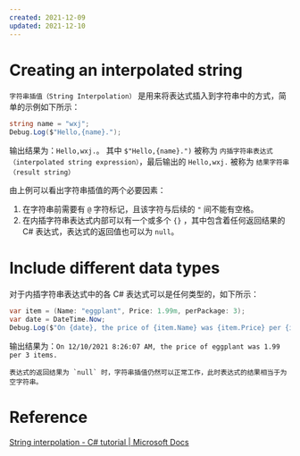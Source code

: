 ```yaml
---
created: 2021-12-09
updated: 2021-12-10
---
```


# Creating an interpolated string

`字符串插值（String Interpolation）` 是用来将表达式插入到字符串中的方式，简单的示例如下所示：
```csharp
string name = "wxj";
Debug.Log($"Hello,{name}.");
```

输出结果为：`Hello,wxj.`。
其中 `$"Hello,{name}.")` 被称为 `内插字符串表达式（interpolated string expression）`，最后输出的 `Hello,wxj.` 被称为 `结果字符串（result string）`

由上例可以看出字符串插值的两个必要因素：
1. 在字符串前需要有 `@` 字符标记，且该字符与后续的 `"` 间不能有空格。
2. 在内插字符串表达式内部可以有一个或多个 `{}` ，其中包含着任何返回结果的 C# 表达式，表达式的返回值也可以为 `null`。

# Include different data types

对于内插字符串表达式中的各 C# 表达式可以是任何类型的，如下所示：
```csharp
var item = (Name: "eggplant", Price: 1.99m, perPackage: 3);
var date = DateTime.Now;
Debug.Log($"On {date}, the price of {item.Name} was {item.Price} per {item.perPackage} items.");
```

输出结果为：`On 12/10/2021 8:26:07 AM, the price of eggplant was 1.99 per 3 items.`

```ad-note
表达式的返回结果为 `null` 时，字符串插值仍然可以正常工作，此时表达式的结果相当于为空字符串。
```


# Reference

[String interpolation - C# tutorial | Microsoft Docs](https://docs.microsoft.com/en-us/dotnet/csharp/tutorials/exploration/interpolated-strings-local)